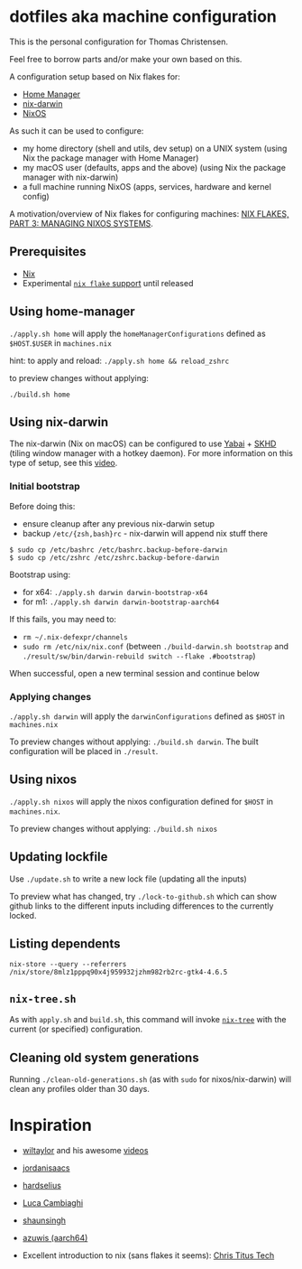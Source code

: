 # dotfiles aka machine configuration 

This is the personal configuration for Thomas Christensen.

Feel free to borrow parts and/or make your own based on this.

A configuration setup based on Nix flakes for: 

- [Home Manager](https://github.com/nix-community/home-manager)
- [nix-darwin](https://github.com/LnL7/nix-darwin)
- [NixOS](https://nixos.org/)

As such it can be used to configure: 
- my home directory (shell and utils, dev setup) on a UNIX system (using Nix the package manager with Home Manager)
- my macOS user (defaults, apps and the above) (using Nix the package manager with nix-darwin)
- a full machine running NixOS (apps, services, hardware and kernel config)

A motivation/overview of Nix flakes for configuring machines: 
[NIX FLAKES, PART 3: MANAGING NIXOS SYSTEMS](https://www.tweag.io/blog/2020-07-31-nixos-flakes/).

## Prerequisites

- [Nix](https://nixos.org/manual/nix/stable/#chap-installation)
- Experimental [`nix flake` support](https://nixos.wiki/wiki/flakes#Installing_flakes) until released

## Using home-manager

`./apply.sh home` will apply the `homeManagerConfigurations` defined as `$HOST`.`$USER` in `machines.nix`

hint: to apply and reload: `./apply.sh home && reload_zshrc`

to preview changes without applying:

`./build.sh home`

## Using nix-darwin

The nix-darwin (Nix on macOS) can be configured to use [Yabai](https://github.com/koekeishiya/yabai) + [SKHD](https://github.com/koekeishiya/skhd) 
(tiling window manager with a hotkey daemon). For more information on this type of setup, 
see this [video](https://www.youtube.com/watch?v=k94qImbFKWE).

### Initial bootstrap

Before doing this:
- ensure cleanup after any previous nix-darwin setup
- backup `/etc/{zsh,bash}rc` - nix-darwin will append nix stuff there
```
$ sudo cp /etc/bashrc /etc/bashrc.backup-before-darwin
$ sudo cp /etc/zshrc /etc/zshrc.backup-before-darwin
```

Bootstrap using: 
- for x64: `./apply.sh darwin darwin-bootstrap-x64`
- for m1:  `./apply.sh darwin darwin-bootstrap-aarch64`

If this fails, you may need to:
- `rm ~/.nix-defexpr/channels`
- `sudo rm /etc/nix/nix.conf` (between `./build-darwin.sh bootstrap` and `./result/sw/bin/darwin-rebuild switch --flake .#bootstrap`)

When successful, open a new terminal session and continue below

### Applying changes

`./apply.sh darwin` will apply the `darwinConfigurations` defined as `$HOST` in `machines.nix`

To preview changes without applying: `./build.sh darwin`. The built configuration will be placed in `./result`.

## Using nixos

`./apply.sh nixos` will apply the nixos configuration defined for `$HOST` in `machines.nix`.

To preview changes without applying: `./build.sh nixos`

## Updating lockfile

Use `./update.sh` to write a new lock file (updating all the inputs)

To preview what has changed, try `./lock-to-github.sh` which can show github links to the different inputs including differences to the currently locked.

## Listing dependents

`nix-store --query --referrers /nix/store/8mlz1pppq90x4j959932jzhm982rb2rc-gtk4-4.6.5`

## `nix-tree.sh`

As with `apply.sh` and `build.sh`, this command will invoke [`nix-tree`](https://github.com/utdemir/nix-tree) with the current (or specified) configuration.

## Cleaning old system generations

Running `./clean-old-generations.sh` (as with `sudo` for nixos/nix-darwin) will clean any profiles older than 30 days.

# Inspiration

- [wiltaylor](https://github.com/wiltaylor/dotfiles) and his awesome [videos](https://www.youtube.com/watch?v=QKoQ1gKJY5A)
- [jordanisaacs](https://github.com/jordanisaacs/dotfiles)
- [hardselius](https://github.com/hardselius/dotfiles)
- [Luca Cambiaghi](https://www.lucacambiaghi.com/nixpkgs/readme.html)
- [shaunsingh](https://github.com/shaunsingh/nix-darwin-dotfiles/)
- [azuwis (aarch64)](https://github.com/azuwis/nix-config)

- Excellent introduction to nix (sans flakes it seems): [Chris Titus Tech](https://www.youtube.com/watch?v=fuWPuJZ9NcU)
